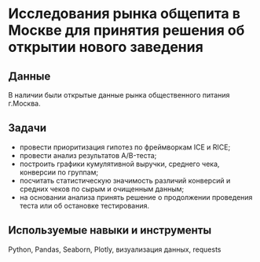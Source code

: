 # Исследования рынка общепита в Москве для принятия решения об открытии нового заведения  
  
## Данные  
  
    
В наличии были открытые данные рынка общественного питания г.Москва.  
  
## Задачи  
  
* провести приоритизация гипотез по фреймворкам ICE и RICE;  
* провести анализ результатов A/B-теста;  
* построить графики кумулятивной выручки, среднего чека, конверсии по группам;    
* посчитать статистическую значимость различий конверсий и средних чеков по сырым и очищенным данным;
* на основании анализа принять решение о продолжении проведения теста или об остановке тестирования.
    
## Используемые навыки и инструменты  
  
Python, Pandas, Seaborn, Plotly, визуализация данных, requests
